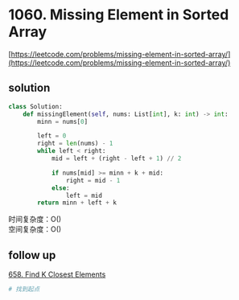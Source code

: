 # 1060. Missing Element in Sorted Array

[https://leetcode.com/problems/missing-element-in-sorted-array/](https://leetcode.com/problems/missing-element-in-sorted-array/)

## solution

```python
class Solution:
    def missingElement(self, nums: List[int], k: int) -> int:
        minn = nums[0]

        left = 0
        right = len(nums) - 1
        while left < right:
            mid = left + (right - left + 1) // 2

            if nums[mid] >= minn + k + mid:
                right = mid - 1
            else:
                left = mid
        return minn + left + k
```

时间复杂度：O() <br>
空间复杂度：O()

## follow up

[658. Find K Closest Elements](https://leetcode.com/problems/find-k-closest-elements/description/)

```python
# 找到起点

```
